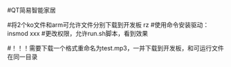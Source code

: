 #QT简易智能家居

#将2个ko文件和arm可允许文件分别下载到开发板
	rz
#使用命令安装驱动：
	insmod xxx
#更改权限，允许run.sh脚本，看到效果

#！！！需要下载一个格式重命名为test.mp3，一并下载到开发板，和可运行文件在同一目录
